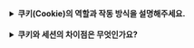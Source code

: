 <details>
  
<summary>
  <strong>쿠키(Cookie)의 역할과 작동 방식을 설명해주세요.</strong>
</summary>

<br>

쿠키는 HTTP의 상태를 유지하기 위한 메커니즘으로, 클라이언트와 서버 간의 상호작용을 추적하는 데 사용됩니다. HTTP는 본래 상태를 유지하지 않는(stateless) 프로토콜이므로, 서버는 각 요청이 독립적이라고 가정합니다. 하지만 많은 웹 애플리케이션은 사용자의 상태(로그인 정보, 쇼핑 카트 등)를 유지해야 합니다. 이를 해결하기 위해 쿠키가 도입되었습니다.

#### 작동 방식:
1. **서버가 클라이언트에 쿠키 설정:**
   - 클라이언트가 서버에 요청을 보내면, 서버는 HTTP 응답 메시지에 `Set-Cookie` 헤더를 포함하여 클라이언트에 쿠키를 설정합니다.  
     예: `Set-Cookie: sessionId=12345; Expires=Wed, 09 Jun 2025 10:18:14 GMT; Path=/; Secure`

2. **클라이언트가 쿠키 저장:**
   - 브라우저는 서버가 설정한 쿠키를 저장합니다. 이때 쿠키에는 이름-값 쌍과 속성(유효기간, 경로, 보안 설정 등)이 포함됩니다.

3. **클라이언트가 쿠키 반환:**
   - 이후 클라이언트가 같은 서버에 요청을 보낼 때, 해당 요청에 `Cookie` 헤더를 포함하여 서버에 쿠키를 보냅니다.  
     예: `Cookie: sessionId=12345`

4. **서버가 쿠키 활용:**
   - 서버는 받은 쿠키를 바탕으로 사용자의 상태를 식별하고 적절한 처리를 수행합니다.

#### 쿠키의 주요 사용 사례:
- 사용자 인증(로그인 상태 유지)
- 사용자 설정 저장(언어, 테마 등)
- 사용자 활동 추적(광고 및 분석)
  
<br>
</details>
  
<br>

<details>
  
<summary>
  <strong>쿠키와 세션의 차이점은 무엇인가요?</strong>
</summary>

<br>

쿠키와 세션은 둘 다 사용자의 상태를 유지하기 위해 사용되지만, 작동 방식과 저장 위치에서 차이가 있습니다.

#### 1. **저장 위치:**
- **쿠키:**  
  클라이언트(브라우저)에 저장됩니다.  
  사용자가 설정한 쿠키는 클라이언트에 파일로 저장되며, 클라이언트가 요청을 보낼 때 서버로 전송됩니다.

- **세션:**  
  서버에 저장됩니다.  
  클라이언트는 세션 ID만 쿠키를 통해 서버에 전달하며, 실제 데이터는 서버의 메모리나 데이터베이스에 저장됩니다.

#### 2. **보안:**
- **쿠키:**  
  클라이언트 측에 저장되므로 보안에 취약할 수 있습니다. 민감한 정보를 쿠키에 직접 저장하는 것은 권장되지 않습니다.  
  HTTPS를 사용하거나 `Secure` 및 `HttpOnly` 속성을 설정하여 보안을 강화할 수 있습니다.

- **세션:**  
  데이터가 서버에 저장되므로 비교적 안전합니다. 세션 ID만 클라이언트에 전달되므로 민감한 정보 노출 위험이 줄어듭니다.

#### 3. **수명:**
- **쿠키:**  
  유효기간(Expires 속성)을 설정하여 브라우저 종료 후에도 데이터를 유지할 수 있습니다.  
  세션 쿠키는 브라우저가 종료되면 삭제됩니다.

- **세션:**  
  기본적으로 브라우저 종료 시 세션이 종료됩니다. 그러나 서버 설정에 따라 세션 지속시간을 조정할 수 있습니다.

#### 4. **사용 사례:**
- **쿠키:**  
  - 사용자 설정 저장(예: 언어, 테마)  
  - 로그인 상태 유지(예: "자동 로그인" 기능)

- **세션:**  
  - 사용자 인증(예: 로그인 상태 관리)  
  - 민감한 정보가 포함된 상태 관리

#### 결론:
쿠키는 클라이언트에 데이터를 저장하며 상태 정보를 유지하는 데 사용되고, 세션은 서버에 데이터를 저장하며 보안이 중요한 상태를 유지하는 데 적합합니다. 두 메커니즘은 상호 보완적으로 활용될 수 있습니다.
  
<br>
</details>
